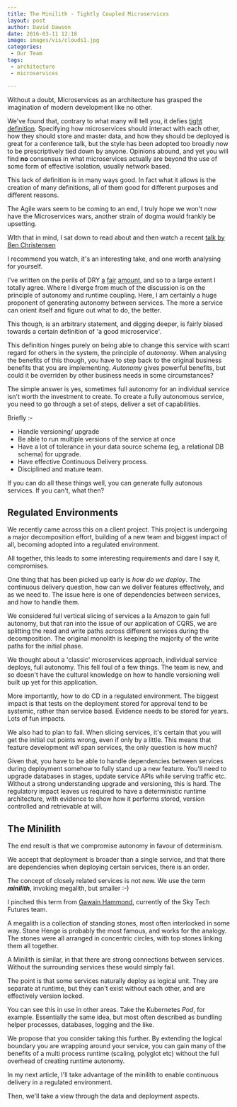 ```yaml
---
title: The Minilith - Tightly Coupled Microservices
layout: post
author: David Dawson
date: 2016-03-11 12:18
image: images/vis/clouds1.jpg
categories:
 - Our Team
tags:
 - architecture
 - microservices

---
```


Without a doubt, Microservices as an architecture has grasped the imagination of modern development like no other.

We've found that, contrary to what many will tell you, it defies [tight definition](http://www.simplicityitself.io/microservices%20and%20reactive/2015/06/16/defining-microservice-architecture.html). Specifying how microservices should interact with each other, how they should store and master data, and how they should be deployed is great for a conference talk, but the style has been adopted too broadly now to be prescriptively tied down by anyone. Opinions abound, and yet you will find **no** consensus in what microservices actually are beyond the use of some form of effective isolation, usually network based. 

This lack of definition is in many ways good. In fact what it allows is the creation of many definitions, all of them good for different purposes and different reasons.

The Agile wars seem to be coming to an end, I truly hope we won't now have the Microservices wars, another strain of dogma would frankly be upsetting.

WIth that in mind, I sat down to read about and then watch a recent [talk by Ben Christensen](http://www.infoq.com/news/2016/02/services-distributed-monolith)

I recommend you watch, it's an interesting take, and one worth analysing for yourself.

I've written on the perils of DRY [a](http://www.simplicityitself.io/our%20team/2015/01/01/development-by-slogan-dry-part1.html) [fair](http://www.simplicityitself.io/our%20team/2015/01/08/development-by-slogan-dry-part2.html) [amount](http://www.simplicityitself.io/our%20team/2015/01/09/development-by-slogan-dry-part3.html), and so to a large extent I totally agree. Where I diverge from much of the discussion is on the principle of autonomy and runtime coupling. Here, I am certainly a huge proponent of generating autonomy between services. The more a service can orient itself and figure out what to do, the better.

This though, is an arbitrary statement, and digging deeper, is fairly biased towards a certain definition of 'a good microservice'.

This definition hinges purely on being able to change this service with scant regard for others in the system, the principle of *autonomy*. When analysing the benefits of this though, you have to step back to the original business benefits that you are implementing. *Autonomy* gives powerful benefits, but could it be overriden by other business needs in some circumstances?

The simple answer is yes, sometimes full autonomy for an individual service isn't worth the investment to create. To create a fully autonomous service, you need to go through a set of steps, deliver a set of capabilities.

Briefly :-

* Handle versioning/ upgrade
* Be able to run multiple versions of the service at once
* Have a lot of tolerance in your data source schema (eg, a relational DB schema) for upgrade.
* Have effective Continuous Delivery process.
* Disciplined and mature team.

If you can do all these things well, you can generate fully autonous services. If you can't, what then?

## Regulated Environments

We recently came across this on a client project. This project is undergoing a major decomposition effort, building of a new team and biggest impact of all, becoming adopted into a regulated environment.

All together, this leads to some interesting requirements and dare I say it, compromises.

One thing that has been picked up early is *how do we deploy*. The continuous delivery question, how can we deliver features effectively, and as we need to. The issue here is one of dependencies between services, and how to handle them.

We considered full vertical slicing of services a la Amazon to gain full autonomy, but that ran into the issue of our application of CQRS, we are splitting the read and write paths across different services during the decomposition. The original monolith is keeping the majority of the write paths for the initial phase.

We thought about a 'classic' microservices approach, individual service deploys, full autonomy. This fell foul of a few things. The team is new, and so doesn't have the cultural knowledge on how to handle versioning well built up yet for this application. 

More importantly, how to do CD in a regulated environment. The biggest impact is that tests on the deployment stored for approval tend to be systemic, rather than service based. Evidence needs to be stored for years. Lots of fun impacts.

We also had to plan to fail. When slicing services, it's certain that you will get the initial cut points wrong, even if only by a little. This means that feature development *will* span services, the only question is how much?

Given that, you have to be able to handle dependencies between services during deployment somehow to fully stand up a new feature. You'll need to upgrade databases in stages, update service APIs while serving traffic etc. Without a strong understanding upgrade and versioning, this is hard.  The regulatory impact leaves us required to have a deterministic runtime architecture, with evidence to show how it performs stored, version controlled and retrievable at will.

## The Minilith

The end result is that we compromise autonomy in favour of determinism.

We accept that deployment is broader than a single service, and that there are dependencies when deploying certain services, there is an order.

The concept of closely related services is not new. We use the term ***minilith***, invoking megalith, but smaller :-)

I pinched this term from [Gawain Hammond](https://skillsmatter.com/legacy_profile/gawain-hammond), currently of the Sky Tech Futures team.

A megalith is a collection of standing stones, most often interlocked in some way. Stone Henge is probably the most famous, and works for the analogy. The stones were all arranged in concentric circles, with top stones linking them all together.

A Minilith is similar, in that there are strong connections between services. Without the surrounding services these would simply fail.

The point is that some services naturally deploy as logical unit. They are separate at runtime, but they can't exist without each other, and are effectively version locked.

You can see this in use in other areas. Take the Kubernetes *Pod*, for example. Essentially the same idea, but most often described as bundling helper processes, databases, logging and the like.

We propose that you consider taking this further. By extending the logical boundary you are wrapping around your service, you can gain many of the benefits of a multi process runtime (scaling, polyglot etc) without the full overhead of creating runtime autonomy. 

In my next article, I'll take advantage of the minilith to enable continuous delivery in a regulated environment. 

Then, we'll take a view through the data and deployment aspects.








